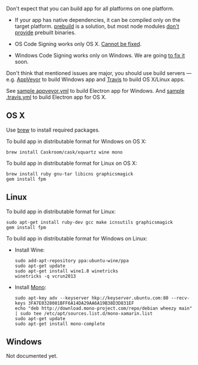 Don't expect that you can build app for all platforms on one platform.

* If your app has native dependencies, it can be compiled only on the target platform.
[prebuild](https://www.npmjs.com/package/prebuild) is a solution, but most node modules [don't provide](https://github.com/atom/node-keytar/issues/27) prebuilt binaries.

* OS Code Signing works only OS X. [Cannot be fixed](http://stackoverflow.com/a/12156576).
* Windows Code Signing works only on Windows. We are going [to fix it](https://developer.mozilla.org/en/docs/Signing_an_executable_with_Authenticode) soon.

Don't think that mentioned issues are major, you should use build servers — e.g. [AppVeyor](http://www.appveyor.com/) to build Windows app and [Travis](https://travis-ci.org) to build OS X/Linux apps.

See [sample appveyor.yml](https://github.com/develar/onshape-desktop-shell/blob/master/appveyor.yml) to build Electron app for Windows.
And [sample .travis.yml](https://github.com/develar/onshape-desktop-shell/blob/master/.travis.yml) to build Electron app for OS X.

## OS X

Use [brew](http://brew.sh) to install required packages.

To build app in distributable format for Windows on OS X:
```
brew install Caskroom/cask/xquartz wine mono
```

To build app in distributable format for Linux on OS X:
```
brew install ruby gnu-tar libicns graphicsmagick
gem install fpm
```

## Linux
To build app in distributable format for Linux:
```
sudo apt-get install ruby-dev gcc make icnsutils graphicsmagick
gem install fpm
```

To build app in distributable format for Windows on Linux:
* Install Wine:

  ```
  sudo add-apt-repository ppa:ubuntu-wine/ppa
  sudo apt-get update
  sudo apt-get install wine1.8 winetricks
  winetricks -q vcrun2013
  ```

* Install [Mono](http://www.mono-project.com/docs/getting-started/install/linux/#usage):

  ```
  sudo apt-key adv --keyserver hkp://keyserver.ubuntu.com:80 --recv-keys 3FA7E0328081BFF6A14DA29AA6A19B38D3D831EF
  echo "deb http://download.mono-project.com/repo/debian wheezy main" | sudo tee /etc/apt/sources.list.d/mono-xamarin.list
  sudo apt-get update
  sudo apt-get install mono-complete
  ```

## Windows

Not documented yet.